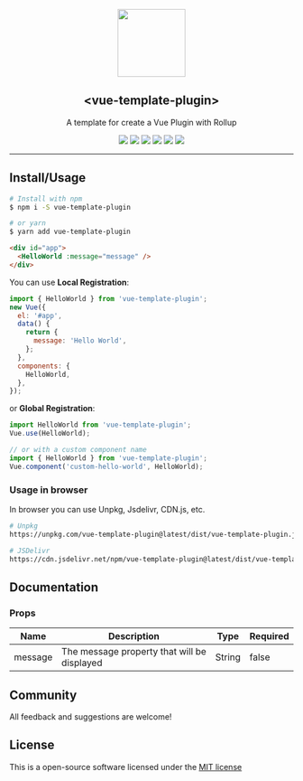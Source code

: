 <p align="center">
  <a href="#"><img src="https://vuejs.org/images/logo.png" width="120"></a>
  <h2 align="center">&lt;vue-template-plugin&gt;</h2>
</p>

<p align="center">A template for create a Vue Plugin with Rollup</p>

<p align="center">
    <a href="https://npmjs.com/package/vue-template-plugin"><img src="https://img.shields.io/npm/dt/vue-template-plugin.svg?style=flat-square"></a>
    <a href="https://github.com/coderdiaz/vue-template-plugin/blob/master/LICENSE"><img src="https://img.shields.io/badge/license-MIT-blue.svg?style=flat-square"></a>
    <a href="https://github.com/coderdiaz/vue-template-plugin/stargazers"><img src="https://img.shields.io/github/stars/coderdiaz/vue-template-plugin.svg?style=flat-square"></a>
    <a href="http://npmjs.com/package/vue-template-plugin"><img src="https://img.shields.io/npm/v/vue-template-plugin.svg?style=flat-square"></a>
    <a href="http://npmjs.com/package/vue-template-plugin"><img src="https://img.shields.io/npm/dm/vue-template-plugin.svg?style=flat-square"></a>
    <a href="https://travis-ci.org/coderdiaz/vue-template-plugin"><img src="https://travis-ci.org/coderdiaz/vue-template-plugin.svg?branch=master&style=flat-square"></a>
</p>

---

## Install/Usage
<!-- Replace the docs for usage the plugin -->
```sh
# Install with npm
$ npm i -S vue-template-plugin

# or yarn
$ yarn add vue-template-plugin
```

```html
<div id="app">
  <HelloWorld :message="message" />
</div>
```

You can use **Local Registration**:
```js
import { HelloWorld } from 'vue-template-plugin';
new Vue({
  el: '#app',
  data() {
    return {
      message: 'Hello World',
    };
  },
  components: {
    HelloWorld,
  },
});
```

or **Global Registration**:
```js
import HelloWorld from 'vue-template-plugin';
Vue.use(HelloWorld);

// or with a custom component name
import { HelloWorld } from 'vue-template-plugin';
Vue.component('custom-hello-world', HelloWorld);
```

### Usage in browser
<!-- Write an example for use the plugin in browser from CDN -->
In browser you can use Unpkg, Jsdelivr, CDN.js, etc.
```sh
# Unpkg
https://unpkg.com/vue-template-plugin@latest/dist/vue-template-plugin.js

# JSDelivr
https://cdn.jsdelivr.net/npm/vue-template-plugin@latest/dist/vue-template-plugin.min.js
```

## Documentation
<!-- Add all documentation about the plugin: props, events, etc -->
### Props
|Name|Description|Type|Required|
|---|---|---|---|
|message|The message property that will be displayed|String|false|

## Community
All feedback and suggestions are welcome!

## License
This is a open-source software licensed under the [MIT license](https://raw.githubusercontent.com/coderdiaz/vue-template-plugin/master/LICENSE)